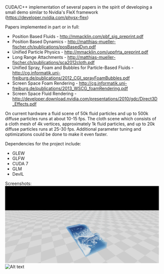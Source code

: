 CUDA/C++ implementation of several papers in the spirit of developing a small demo similar to Nvidia's FleX framework (https://developer.nvidia.com/physx-flex)

Papers implemented in part or in full:
  - Position Based Fluids - http://mmacklin.com/pbf_sig_preprint.pdf
  - Position Based Dynamics - http://matthias-mueller-fischer.ch/publications/posBasedDyn.pdf
  - Unified Particle Physics - http://mmacklin.com/uppfrta_preprint.pdf
  - Long Range Attachments - http://matthias-mueller-fischer.ch/publications/sca2012cloth.pdf
  - Unified Spray, Foam and Bubbles for Particle-Based Fluids - http://cg.informatik.uni-freiburg.de/publications/2012_CGI_sprayFoamBubbles.pdf
  - Screen Space Foam Rendering - http://cg.informatik.uni-freiburg.de/publications/2013_WSCG_foamRendering.pdf
  - Screen Space Fluid Rendering - http://developer.download.nvidia.com/presentations/2010/gdc/Direct3D_Effects.pdf
  
On current hardware a fluid scene of 50k fluid particles and up to 500k diffuse particles runs at about 10-15 fps. The cloth scene which consists of a cloth mesh of 4k vertices, approximately 1k fluid particles, and up to 20k diffuse particles runs at 25-30 fps. Additional parameter tuning and optimizations could be done to make it even faster.

Dependencies for the project include:
  - GLEW
  - GLFW
  - CUDA 7
  - GLM
  - DevIL


Screenshots:
![Alt text](/PositionBasedFluids/fluid.png?raw=true "Fluid Scene")
![Alt text](/PositionBasedFluids/cloth.pn?raw=true "Cloth Scene")
